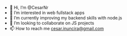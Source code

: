 - 👋 Hi, I’m @CesarNr
- 👀 I’m interested in web fullstack apps
- 🌱 I’m currently improving my backend skills with node.js
- 💞️ I’m looking to collaborate on JS projects
- 📫 How to reach me cesar.inuncira@gmail.com

<!---
CesarNr/CesarNr is a ✨ special ✨ repository because its `README.md` (this file) appears on your GitHub profile.
You can click the Preview link to take a look at your changes.
--->
